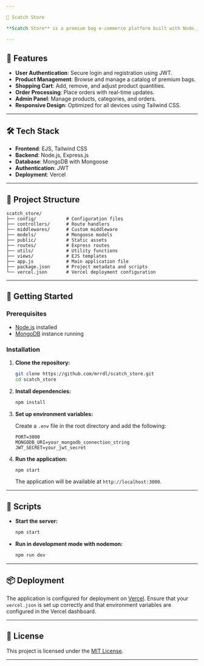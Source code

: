 ```yaml
---

👜 Scatch Store

**Scatch Store** is a premium bag e-commerce platform built with Node.js, Express, MongoDB, and EJS. It offers a seamless shopping experience with features like user authentication, product browsing, cart management, and order processing.

---
```


## 🚀 Features

- **User Authentication**: Secure login and registration using JWT.
- **Product Management**: Browse and manage a catalog of premium bags.
- **Shopping Cart**: Add, remove, and adjust product quantities.
- **Order Processing**: Place orders with real-time updates.
- **Admin Panel**: Manage products, categories, and orders.
- **Responsive Design**: Optimized for all devices using Tailwind CSS.

---

## 🛠️ Tech Stack

- **Frontend**: EJS, Tailwind CSS
- **Backend**: Node.js, Express.js
- **Database**: MongoDB with Mongoose
- **Authentication**: JWT
- **Deployment**: Vercel

---

## 📁 Project Structure

```
scatch_store/
├── config/           # Configuration files
├── controllers/      # Route handlers
├── middlewares/      # Custom middleware
├── models/           # Mongoose models
├── public/           # Static assets
├── routes/           # Express routes
├── utils/            # Utility functions
├── views/            # EJS templates
├── app.js            # Main application file
├── package.json      # Project metadata and scripts
└── vercel.json       # Vercel deployment configuration
```

---

## 🚀 Getting Started

### Prerequisites

- [Node.js](https://nodejs.org/) installed
- [MongoDB](https://www.mongodb.com/) instance running

### Installation

1. **Clone the repository:**

   ```bash
   git clone https://github.com/mrrdl/scatch_store.git
   cd scatch_store
   ```

2. **Install dependencies:**

   ```bash
   npm install
   ```

3. **Set up environment variables:**

   Create a `.env` file in the root directory and add the following:

   ```env
   PORT=3000
   MONGODB_URI=your_mongodb_connection_string
   JWT_SECRET=your_jwt_secret
   ```

4. **Run the application:**

   ```bash
   npm start
   ```

   The application will be available at `http://localhost:3000`.

---

## 🧪 Scripts

- **Start the server:**

  ```bash
  npm start
  ```

- **Run in development mode with nodemon:**

  ```bash
  npm run dev
  ```

---

## 📦 Deployment

The application is configured for deployment on [Vercel](https://vercel.com/). Ensure that your `vercel.json` is set up correctly and that environment variables are configured in the Vercel dashboard.

---

## 📄 License

This project is licensed under the [MIT License](LICENSE).

---
